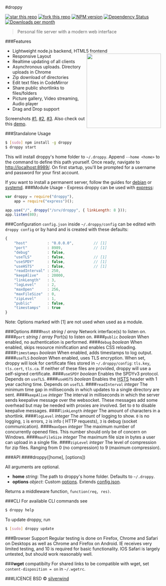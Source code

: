 #droppy 

[![star this repo](http://github-svg-buttons.herokuapp.com/star.svg?user=silverwind&repo=droppy&style=flat)](https://github.com/silverwind/droppy) [![fork this repo](http://github-svg-buttons.herokuapp.com/fork.svg?user=silverwind&repo=droppy&style=flat)](https://github.com/silverwind/droppy/fork) [![NPM version](https://img.shields.io/npm/v/droppy.svg?style=flat)](https://www.npmjs.org/package/droppy) [![Dependency Status](http://img.shields.io/david/silverwind/droppy.svg?style=flat)](https://david-dm.org/silverwind/droppy) [![Downloads per month](http://img.shields.io/npm/dm/droppy.svg?style=flat)](https://www.npmjs.org/package/droppy)
> Personal file server with a modern web interface

###Features
* Lightweight node.js backend, HTML5 frontend <img src="https://silverwind.github.io/droppy/logo.svg" width="240" height="240" align="right">
* Responsive Layout
* Realtime updating of all clients
* Asynchronous uploads. Directory uploads in Chrome
* Zip download of directories
* Edit text files in CodeMirror
* Share public shortlinks to files/folders
* Picture gallery, Video streaming, Audio player
* Drag and Drop support

Screenshots <a target="_blank" href="http://i.imgur.com/izxnfAN.png">#1</a>, <a target="_blank" href="http://i.imgur.com/Ziv79rJ.png">#2</a>, <a target="_blank" href="http://i.imgur.com/ISlCyuw.png">#3</a>. Also check out this <a target="_blank" href="http://droppy-demo.silverwind.io/#!/#!/">demo</a>.

###Standalone Usage
```bash
$ [sudo] npm install -g droppy
$ droppy start
```
This will install droppy's home folder to `~/.droppy`. Append `--home <home>` to the command to define this path yourself. Once ready, navigate to [http://localhost:8989/](http://localhost:8989/). On first startup, you'll be prompted for a username and password for your first account.

If you want to install a permanent server, follow the guides for [debian](https://github.com/silverwind/droppy/wiki/Debian-Installation) or [systemd](https://github.com/silverwind/droppy/wiki/Systemd-Installation).
###Module Usage - Express
droppy can be used with [express](http://expressjs.com/):
```js
var droppy = require("droppy"),
    app = require("express")();

app.use("/", droppy("/srv/droppy", { linkLength: 8 }));
app.listen(80);
```
###Configuration
`config.json` inside `~/.droppy/config` can be edited with `droppy config` or by hand and is created with these defaults:
```javascript
{
    "host"         : "0.0.0.0",         // [1]
    "port"         : 8989,              // [1]
    "debug"        : false,
    "useTLS"       : false,             // [1]
    "useSPDY"      : false,             // [1]
    "useHSTS"      : false,             // [1]
    "readInterval" : 250,
    "keepAlive"    : 20000,
    "linkLength"   : 3,
    "logLevel"     : 2,
    "maxOpen"      : 256,
    "maxFileSize"  : 0,
    "zipLevel"     : 1,
    "public"       : false,
    "timestamps"   : true
}
```
Note: Options marked with [1] are not used when used as a module.

###Options
####`host` *string* / *array*
Network interface(s) to listen on.
####`port` *string* / *array*
Port(s) to listen on.
####`public` *boolean*
When enabled, no authentication is performed.
####`debug` *boolean*
When enabled, skips resource minification and enables CSS reloading.
####`timestamps` *boolean*
When enabled, adds timestamps to log output.
####`useTLS` *boolean*
When enabled, uses TLS encryption. When set, droppy will look for certificate files stored in `~/.droppy/config`: `tls.key`, `tls.cert`, `tls.ca`. If neither of these files are provided, droppy will use a self-signed certificate.
####`useSPDY` *boolean*
Enables the SPDYv3 protocol. Depends on `useTLS`.
####`useHSTS` *boolean*
Enables the [HSTS](https://en.wikipedia.org/wiki/HTTP_Strict_Transport_Security) header with 1 year caching time. Depends on `useTLS`.
####`readInterval` *integer*
The minimum time gap in milliseconds in which updates to a single directory are sent.
####`keepAlive` *integer*
The interval in milliseconds in which the server sends keepalive message over the websocket. These messages add some overhead but may be needed with proxies are involved. Set to `0` to disable keepalive messages.
####`linkLength` *integer*
The amount of characters in a shortlink.
####`logLevel` *integer*
The amount of logging to show. `0` is no logging, `1` is errors, `2` is info ( HTTP requests), `3` is debug (socket communication).
####`maxOpen` *integer*
The maximum number of concurrently opened files. This number should only be of concern on Windows.
####`maxFileSize` *integer*
The maximum file size in bytes a user can upload in a single file.
####`zipLevel` *integer*
The level of compression for zip files. Ranging from 0 (no compression) to 9 (maximum compression).

###API
####droppy([home], [options])

All arguments are optional.

- **home** *string*: The path to droppy's home folder. Defaults to `~/.droppy`.
- **options** *object*: Custom [options](#Options). Extends [config.json](#Configuration).

Returns a middleware function, `function(req, res)`.

###CLI
For available CLI commands see
```bash
$ droppy help
```
To update droppy, run
```bash
$ [sudo] droppy update
```

###Browser Support
Regular testing is done on Firefox, Chrome and Safari on Desktops as well as Chrome and Firefox on Android. IE receives very limited testing, and 10 is required for basic functionality. IOS Safari is largely untested, but should work reasonably well.

###**wget** compatibilty
For shared links to be compatible with wget, set `content-disposition = on` in `~/.wgetrc`.

###LICENCE
BSD © [silverwind](https://github.com/silverwind)
